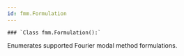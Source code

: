 ```yaml
---
id: fmm.Formulation
---
```


    ### `Class fmm.Formulation():`
Enumerates supported Fourier modal method formulations.


